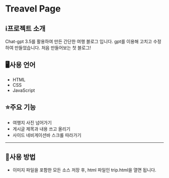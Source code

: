 # Treavel Page

## ℹ️프로젝트 소개
Chat-gpt 3.5를 활용하여 만든 간단한 여행 블로그 입니다.
gpt를 이용해 고치고 수정하여 만들었습니다.
처음 만들어보는 첫 블로그!

## 🖥️사용 언어
* HTML
* CSS
* JavaScript

## ⭐주요 기능
* 여행지 사진 넘어가기
* 게시글 제목과 내용 쓰고 올리기
* 사이드 네비게이션바 스크롤 따라가기

* * *
## 📃사용 방법
* 이미지 파일을 포함한 모든 소스 저장 후, html 파일인 trip.html을 열면 됩니다.
